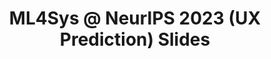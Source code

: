 ---
layout: external
link: https://docs.google.com/presentation/d/1FTsPbvERR7ac1b9cztINmmFEZOs7nIKLXZFFRIuY3n8

type: conference

title: 'ML4Sys @ NeurIPS 2023 (UX Prediction) Slides'

heading: 'Predicting User Experience on Laptops from Hardware Specifications'
publink: ml4sys_neurips2023_ux_prediction

target: '[ML4Sys @ NeurIPS =qq= 23][ML4Sys 2023]'
location: 'New Orleans, LA'
presented_on: 2023-12-16

time: 10
frames: 8
tech: {icon: 'fab fa-google', name: 'Google Slides'}
---